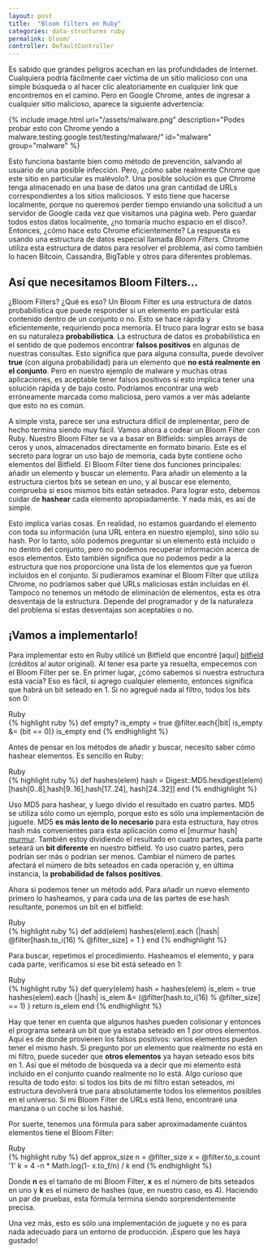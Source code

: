 ```yaml
---
layout: post
title:  "Bloom filters en Ruby"
categories: data-structures ruby
permalink: bloom/
controller: DefaultController
---
```


Es sabido que grandes peligros acechan en las profundidades de Internet. Cualquiera podría fácilmente caer víctima de un sitio malicioso con una simple búsqueda o al hacer clic aleatoriamente en cualquier link que encontremos en el camino. Pero en Google Chrome, antes de ingresar a cualquier sitio malicioso, aparece la siguiente advertencia:


{% include image.html url="/assets/malware.png" description="Podes probar esto con Chrome yendo a malware.testing.google.test/testing/malware/" id="malware" group="malware" %}


Esto funciona bastante bien como método de prevención, salvando al usuario de una posible infección. Pero, ¿cómo sabe realmente Chrome que este sitio en particular es malévolo?. Una posible solución es que Chrome tenga almacenado en una base de datos una gran cantidad de URLs correspondientes a los sitios maliciosos. Y esto tiene que hacerse localmente, porque no queremos perder tiempo enviando una solicitud a un servidor de Google cada vez que visitamos una página web. Pero guardar todos estos datos localmente, ¿no tomaría mucho espacio en el disco?. Entonces, ¿cómo hace esto Chrome eficientemente? La respuesta es usando una estructura de datos especial llamada *Bloom Filters*. Chrome utiliza esta estructura de datos para resolver el problema, así como también lo hacen Bitcoin, Cassandra, BigTable y otros para diferentes problemas.


## Así que necesitamos Bloom Filters...

¿Bloom Filters? ¿Qué es eso? Un Bloom Filter es una estructura de datos probabilística que puede responder si un elemento en particular está contenido dentro de un conjunto o no. Esto se hace rápida y eficientemente, requiriendo poca memoria. El truco para lograr esto se basa en su naturaleza **probabilística**. La estructura de datos es probabilística en el sentido de que podemos encontrar **falsos positivos** en algunas de nuestras consultas. Esto significa que para alguna consulta, puede devolver **true** (con alguna probabilidad) para un elemento que **no está realmente en el conjunto**. Pero en nuestro ejemplo de malware y muchas otras aplicaciones, es aceptable tener falsos positivos si esto implica tener una solución rápida y de bajo costo. Podríamos encontrar una web erróneamente marcada como maliciosa, pero vamos a ver más adelante que esto no es común.



A simple vista, parece ser una estructura difícil de implementar, pero de hecho termina siendo muy fácil. Vamos ahora a codear un Bloom Filter con Ruby. Nuestro Bloom Filter se va a basar en Bitfields: simples arrays de ceros y unos, almacenados directamente en formato binario. Este es el secreto para lograr un uso bajo de memoria, cada byte contiene ocho elementos del Bitfield. El Bloom Filter tiene dos funciones principales: añadir un elemento y buscar un elemento. Para añadir un elemento a la estructura ciertos bits se setean en uno, y al buscar ese elemento, comprueba si esos mismos bits están seteados. Para lograr esto, debemos cuidar de **hashear** cada elemento apropiadamente. Y nada más, es así de simple.


Esto implica varias cosas. En realidad, no estamos guardando el elemento con toda su información (una URL entera en nuestro ejemplo), sino sólo su hash. Por lo tanto, sólo podemos preguntar si un elemento está incluido o no dentro del conjunto, pero no podemos recuperar información acerca de esos elementos. Esto también significa que no podemos pedir a la estructura que nos proporcione una lista de los elementos que ya fueron incluidos en el conjunto. Si pudieramos examinar el Bloom Filter que utiliza Chrome, no podríamos saber qué URLs maliciosas están incluidas en él. Tampoco no tenemos un método de eliminación de elementos, esta es otra desventaja de la estructura. Depende del programador y de la naturaleza del problema si estas desventajas son aceptables o no.



## ¡Vamos a implementarlo!

Para implementar esto en Ruby utilicé un Bitfield que encontré [aquí] [bitfield] (créditos al autor original). Al tener esa parte ya resuelta, empecemos con el Bloom Filter per se. En primer lugar, ¿cómo sabemos si nuestra estructura está vacía? Eso es fácil, si agrego cualquier elemento, entonces significa que habrá un bit seteado en 1. Si no agregué nada al filtro, todos los bits son 0:

<div class="lang-name">Ruby</div>
{% highlight ruby %}
def empty?
  is_empty = true
  @filter.each{|bit| is_empty &= (bit == 0)}
  is_empty
end
{% endhighlight %}





Antes de pensar en los métodos de añadir y buscar, necesito saber cómo hashear elementos. Es sencillo en Ruby:

<div class="lang-name">Ruby</div>
{% highlight ruby %}
def hashes(elem)
  hash = Digest::MD5.hexdigest(elem)
  [hash[0..8],hash[9..16],hash[17..24], hash[24..32]]
end
{% endhighlight %}



Uso MD5 para hashear, y luego divido el resultado en cuatro partes. MD5 se utiliza sólo como un ejemplo, porque esto es sólo una implementación de juguete. MD5 **es más lento de lo necesario** para esta estructura, hay otros hash más convenientes para esta aplicación como el [murmur hash] [murmur]. También estoy dividiendo el resultado en cuatro partes, cada parte seteará un **bit diferente** en nuestro bitfield. Yo uso cuatro partes, pero podrían ser más o podrían ser menos. Cambiar el número de partes afectará el número de bits seteados en cada operación y, en última instancia, la **probabilidad de falsos positivos**.


Ahora si podemos tener un método add. Para añadir un nuevo elemento primero lo hasheamos, y para cada una de las partes de ese hash resultante, ponemos un bit en el bitfield:

<div class="lang-name">Ruby</div>
{% highlight ruby %}
def add(elem)
  hashes(elem).each {|hash|
    @filter[hash.to_i(16) % @filter_size] = 1
  }
end
{% endhighlight %}




Para buscar, repetimos el procedimiento. Hasheamos el elemento, y para cada parte, verificamos si ese bit está seteado en 1:

<div class="lang-name">Ruby</div>
{% highlight ruby %}
def query(elem)
  hash = hashes(elem)
  is_elem = true
  hashes(elem).each {|hash|
    is_elem &= (@filter[hash.to_i(16) % @filter_size] == 1)
  }
  return is_elem
end
{% endhighlight %}


Hay que tener en cuenta que algunos hashes pueden colisionar y entonces el programa seteará un bit que ya estaba seteado en 1 por otros elementos. Aquí es de donde provienen los falsos positivos: varios elementos pueden tener el mismo hash. Si pregunto por un elemento que realmente no está en mi filtro, puede suceder que **otros elementos** ya hayan seteado esos bits en 1. Así que el método de búsqueda va a decir que mi elemento está incluido en el conjunto cuando realmente no lo está. Algo curioso que resulta de todo esto: si todos los bits de mi filtro estan seteados, mi estructura devolverá true para absolutamente todos los elementos posibles en el universo. Si mi Bloom Filter de URLs está lleno, encontraré una manzana o un coche si los hashié.


Por suerte, tenemos una fórmula para saber aproximadamente cuántos elementos tiene el Bloom Filter:

<div class="lang-name">Ruby</div>
{% highlight ruby %}
def approx_size
  n = @filter_size
  x = @filter.to_s.count '1'
  k = 4
  -n * Math.log(1- x.to_f/n) / k
end
{% endhighlight %}


Donde **n** es el tamaño de mi Bloom Filter, **x** es el número de bits seteados en uno y **k** es el número de hashes (que, en nuestro caso, es 4). Haciendo un par de pruebas, esta fórmula termina siendo sorprendentemente precisa.

Una vez más, esto es sólo una implementación de juguete y no es para nada adecuado para un entorno de producción. ¡Espero que les haya gustado!


[bitfield]: https://dzone.com/articles/bitfield-fastish-pure-ruby-bit
[murmur]: https://en.wikipedia.org/wiki/MurmurHash
